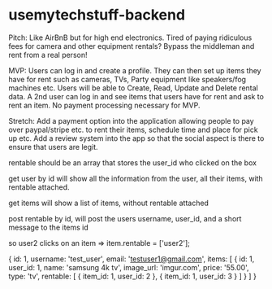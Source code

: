 # usemytechstuff-backend


Pitch: Like AirBnB but for high end electronics. Tired of paying ridiculous fees for camera and other equipment rentals? Bypass the middleman and rent from a real person!

MVP: Users can log in and create a profile. They can then set up items they have for rent such as cameras, TVs, Party equipment like speakers/fog machines etc. Users will be able to Create, Read, Update and Delete rental data. A 2nd user can log in and see items that users have for rent and ask to rent an item. No payment processing necessary for MVP.

Stretch: Add a payment option into the application allowing people to pay over paypal/stripe etc. to rent their items, schedule time and place for pick up etc. Add a review system into the app so that the social aspect is there to ensure that users are legit.


rentable should be an array that stores the user_id who clicked on the box


get user by id will show all the information from the user, all their items, with rentable attached.

get items will show a list of items, without rentable attached

post rentable by id, will post the users username, user_id, and a short message to the items id



so user2 clicks on an item => item.rentable = ['user2'];

{
	id: 1,
	username: 'test_user',
	email: 'testuser1@gmail.com',
	items: 
	[
	{ 
	id: 1,
	user_id: 1,
	name: 'samsung 4k tv',
	image_url: 'imgur.com',
	price: '55.00',
	type: 'tv',
	rentable: 
	[
	{
	item_id: 1,
	user_id: 2
	},
	{
	item_id: 1,
	user_id: 3
	}
	]
	}
	]
	}
